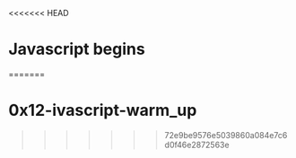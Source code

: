 <<<<<<< HEAD
# Javascript begins
=======
# 0x12-ivascript-warm_up
>>>>>>> 72e9be9576e5039860a084e7c6d0f46e2872563e

